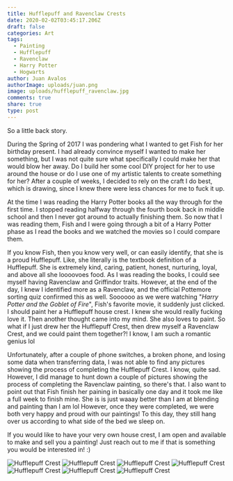 ```yaml
---
title: Hufflepuff and Ravenclaw Crests
date: 2020-02-02T03:45:17.206Z
draft: false
categories: Art
tags:
  - Painting
  - Hufflepuff
  - Ravenclaw
  - Harry Potter
  - Hogwarts
author: Juan Avalos
authorImage: uploads/juan.png
image: uploads/hufflepuff_ravenclaw.jpg
comments: true
share: true
type: post
---
```

So a little back story. 

During the Spring of 2017 I was pondering what I wanted to get Fish for her birthday present. I had already convince myself I wanted to make her something, but I was not quite sure what specifically I could make her that would blow her away. Do I build her some cool DIY project for her to use around the house or do I use one of my artistic talents to create something for her? After a couple of weeks, I decided to rely on the craft I do best, which is drawing, since I knew there were less chances for me to fuck it up. 

At the time I was reading the Harry Potter books all the way through for the first time. I stopped reading halfway through the fourth book back in middle school and then I never got around to actually finishing them. So now that I was reading them, Fish and I were going through a bit of a Harry Potter phase as I read the books and we watched the movies so I could compare them. 

If you know Fish, then you know very well, or can easily identify, that she is a proud Hufflepuff. Like, she literally is the textbook definition of a Hufflepuff. She is extremely kind, caring, patient, honest, nurturing, loyal, and above all she loooovoes food. As I was reading the books, I could see myself having Ravenclaw and Griffindor traits. However, at the end of the day, I knew I identified more as a Ravenclaw, and the official Pottemore sorting quiz confirmed this as well. Soooooo as we were watching "*Harry Potter and the Goblet of Fire*", Fish's favorite movie, it suddenly just clicked. I should paint her a Hufflepuff house crest. I knew she would really fucking love it. Then another thought came into my mind. She also loves to paint. So what if I just drew her the Hufflepuff Crest, then drew myself a Ravenclaw Crest, and we could paint them together?! I know, I am such a romantic genius lol

Unfortunately, after a couple of phone switches, a broken phone, and losing some data when transferring data, I was not able to find any pictures showing the process of completing the Hufflepuff Crest. I know, quite sad. However, I did manage to hunt down a couple of pictures showing the process of completing the Ravenclaw painting, so there's that. I also want to point out that Fish finish her paining in basically one day and it took me like a full week to finish mine. She is is just waaay better than I am at blending and painting than I am lol However, once they were completed, we were both very happy and proud with our paintings! To this day, they still hang over us according to what side of the bed we sleep on.



If you would like to have your very own house crest, I am open and available to make and sell you a painting! Just reach out to me if that is something you would be interested in! :)

![Hufflepuff Crest](/uploads/hufflepuff_crest_1.jpg "Hufflepuff Crest")
![Hufflepuff Crest](/uploads/hufflepuff_crest_2.jpg "Hufflepuff Crest")
![Hufflepuff Crest](/uploads/ravenclaw_crest_1.jpg "Hufflepuff Crest")
![Hufflepuff Crest](/uploads/ravenclaw_crest_2.jpg "Hufflepuff Crest")
![Hufflepuff Crest](/uploads/ravenclaw_crest_3.jpg "Hufflepuff Crest")
![Hufflepuff Crest](/uploads/ravenclaw_crest_4.jpg "Hufflepuff Crest")
![Hufflepuff Crest](/uploads/ravenclaw_crest_5.jpg "Hufflepuff Crest")
